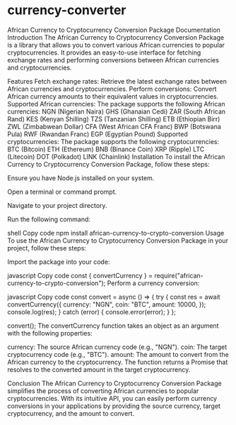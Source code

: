 # currency-converter

African Currency to Cryptocurrency Conversion Package Documentation
Introduction
The African Currency to Cryptocurrency Conversion Package is a library that allows you to convert various African currencies to popular cryptocurrencies. It provides an easy-to-use interface for fetching exchange rates and performing conversions between African currencies and cryptocurrencies.

Features
Fetch exchange rates: Retrieve the latest exchange rates between African currencies and cryptocurrencies.
Perform conversions: Convert African currency amounts to their equivalent values in cryptocurrencies.
Supported African currencies: The package supports the following African currencies:
NGN (Nigerian Naira)
GHS (Ghanaian Cedi)
ZAR (South African Rand)
KES (Kenyan Shilling)
TZS (Tanzanian Shilling)
ETB (Ethiopian Birr)
ZWL (Zimbabwean Dollar)
CFA (West African CFA Franc)
BWP (Botswana Pula)
RWF (Rwandan Franc)
EGP (Egyptian Pound)
Supported cryptocurrencies: The package supports the following cryptocurrencies:
BTC (Bitcoin)
ETH (Ethereum)
BNB (Binance Coin)
XRP (Ripple)
LTC (Litecoin)
DOT (Polkadot)
LINK (Chainlink)
Installation
To install the African Currency to Cryptocurrency Conversion Package, follow these steps:

Ensure you have Node.js installed on your system.

Open a terminal or command prompt.

Navigate to your project directory.

Run the following command:

shell
Copy code
npm install african-currency-to-crypto-conversion
Usage
To use the African Currency to Cryptocurrency Conversion Package in your project, follow these steps:

Import the package into your code:

javascript
Copy code
const { convertCurrency } = require("african-currency-to-crypto-conversion");
Perform a currency conversion:

javascript
Copy code
const convert = async () => {
try {
const res = await convertCurrency({
currency: "NGN",
coin: "BTC",
amount: 10000,
});
console.log(res);
} catch (error) {
console.error(error);
}
};

convert();
The convertCurrency function takes an object as an argument with the following properties:

currency: The source African currency code (e.g., "NGN").
coin: The target cryptocurrency code (e.g., "BTC").
amount: The amount to convert from the African currency to the cryptocurrency.
The function returns a Promise that resolves to the converted amount in the target cryptocurrency.

Conclusion
The African Currency to Cryptocurrency Conversion Package simplifies the process of converting African currencies to popular cryptocurrencies. With its intuitive API, you can easily perform currency conversions in your applications by providing the source currency, target cryptocurrency, and the amount to convert.
